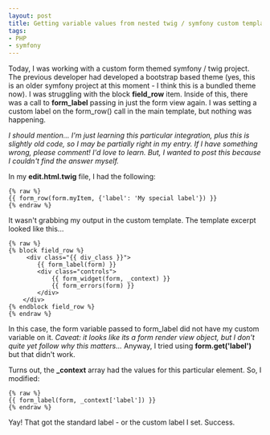 ```yaml
---
layout: post
title: Getting variable values from nested twig / symfony custom template
tags:
- PHP
- symfony
---
```


Today, I was working with a custom form themed symfony / twig project.  The previous developer had developed a bootstrap based theme (yes, this is an older symfony project at this moment - I think this is a bundled theme now).  I was struggling with the block **field_row** item.  Inside of this, there was a call to **form_label** passing in just the form view again.  I was setting a custom label on the form_row() call in the main template, but nothing was happening.

_I should mention... I'm just learning this particular integration, plus this is slightly old code, so I may be partially right in my entry.  If I have something wrong, please comment!  I'd love to learn.  But, I wanted to post this because I couldn't find the answer myself._

In my **edit.html.twig** file, I had the following:

```twig
{% raw %}
{{ form_row(form.myItem, {'label': 'My special label'}) }}
{% endraw %}
```



It wasn't grabbing my output in the custom template.  The template excerpt looked like this...


    
```twig
{% raw %}
{% block field_row %}
     <div class="{{ div_class }}">
        {{ form_label(form) }}
        <div class="controls">
            {{ form_widget(form, _context) }}
            {{ form_errors(form) }}
        </div>
    </div>
{% endblock field_row %}
{% endraw %}
```



In this case, the form variable passed to form_label did not have my custom variable on it.  _Caveat: it looks like its a form render view object, but I don't quite yet follow why this matters..._  Anyway, I tried using **form.get('label')** but that didn't work.

Turns out, the **_context** array had the values for this particular element.  So, I modified:

    
```twig
{% raw %}
{{ form_label(form, _context['label']) }}
{% endraw %}
```


Yay!  That got the standard label - or the custom label I set.  Success.
